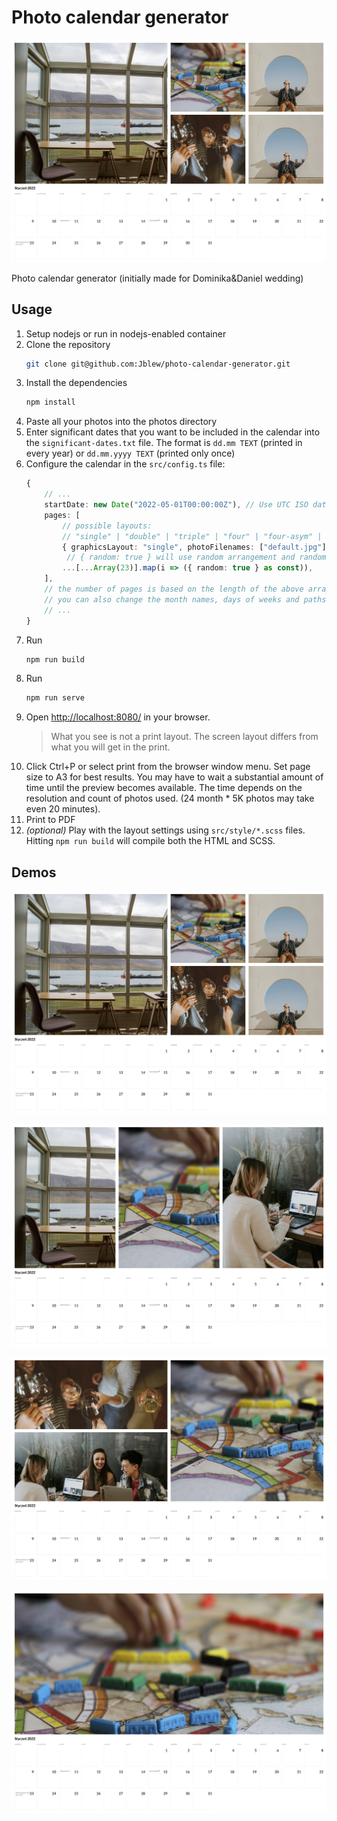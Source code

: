 # Photo calendar generator

![Demo calendar](./docs/img/demo-cal-1.jpg)

Photo calendar generator (initially made for Dominika&amp;Daniel wedding)



## Usage

1. Setup nodejs or run in nodejs-enabled container
2. Clone the repository
    ```bash
    git clone git@github.com:Jblew/photo-calendar-generator.git
    ```
3. Install the dependencies
    ```bash
    npm install
    ```
4. Paste all your photos into the photos directory
5. Enter significant dates that you want to be included in the calendar into the `significant-dates.txt` file. 
   The format is `dd.mm TEXT` (printed in every year) or `dd.mm.yyyy TEXT` (printed only once)
6. Configure the calendar in the `src/config.ts` file:
    ```ts
    {
        // ...
        startDate: new Date("2022-05-01T00:00:00Z"), // Use UTC ISO date because otherwise summer time changes messes with dates
        pages: [
            // possible layouts:
            // "single" | "double" | "triple" | "four" | "four-asym" | "six" | "ltb" | "tbr" | "l-five" | "r-five"
            { graphicsLayout: "single", photoFilenames: ["default.jpg"] },
             // { random: true } will use random arrangement and random photos
            ...[...Array(23)].map(i => ({ random: true } as const)),
        ],
        // the number of pages is based on the length of the above array
        // you can also change the month names, days of weeks and paths using other config fields
        // ...
    }
    ```
7. Run 
    ```bash
    npm run build
    ```
8. Run 
    ```bash
    npm run serve
    ```
9. Open [http://localhost:8080/](http://localhost:8080/) in your browser.
    > What you see is not a print layout. The screen layout differs from what you will get in the print.
10. Click Ctrl+P or select print from the browser window menu. Set page size to A3 for best results. You may have to wait a substantial amount of time until the preview becomes available. The time depends on the resolution and count of photos used. (24 month * 5K photos may take even 20 minutes).
11. Print to PDF
12. _(optional)_ Play with the layout settings using `src/style/*.scss` files. Hitting `npm run build` will compile both the HTML and SCSS.



## Demos

![Demo calendar 1](./docs/img/demo-cal-1.jpg)

![Demo calendar 2](./docs/img/demo-cal-2.jpg)

![Demo calendar 3](./docs/img/demo-cal-3.jpg)

![Demo calendar 4](./docs/img/demo-cal-4.jpg)
